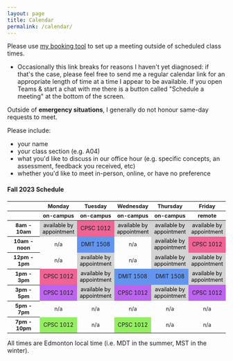 ```yaml
---
layout: page
title: Calendar
permalink: /calendar/
---
```


Please use [my booking tool](https://outlook.office.com/bookwithme/user/8b9412eb8c4241f3839769114dee8cc5@nait.ca?anonymous&ep=plink) to set up a meeting outside of scheduled class times.
* Occasionally this link breaks for reasons I haven't yet diagnosed: if that's the case, please feel free to send me a regular calendar link for an appropriate length of time at a time I appear to be available. If you open Teams & start a chat with me there is a button called "Schedule a meeting" at the bottom of the screen.

Outside of **emergency situations**, I generally do not honour same-day requests to meet.

Please include:
* your name
* your class section (e.g. A04)
* what you'd like to discuss in our office hour (e.g. specific concepts, an assessment, feedback you received, etc)
* whether you'd like to meet in-person, online, or have no preference

#### Fall 2023 Schedule ####

<html>
  <style>
    table {font-size: 12.4px; text-align:center;}
    .row-header {width : 80px;}
    .col-header {text-align:center;}
    .appointment {color: black; background-color:#d3d3d3;}
    .dmit1508 { background-color:#6495ed;}
    .a04 {background-color:#ed6495;}
    .a05 {background-color:#bc64ed;}
    .oe02 { background-color:#95ed64;}
  </style>
 <table>
  <thead>
    <tr>
      <th class = "row-header"></th>
      <th class = "col-header">Monday</th>
      <th class = "col-header">Tuesday</th>
      <th class = "col-header">Wednesday</th>
      <th class = "col-header">Thursday</th>
      <th class = "col-header">Friday</th>
    </tr>
        <tr>
      <th class = "row-header"></th>
      <th class = "col-header">on-campus</th>
      <th class = "col-header">on-campus</th>
      <th class = "col-header">on-campus</th>
      <th class = "col-header">on-campus</th>
      <th class = "col-header">remote</th>
    </tr>
  </thead>
  <tbody>
      <tr>
      <th>8am - 10am</th>
      <td class="appointment">available by appointment</td>
      <td class="a04">CPSC 1012</td>
      <td class="appointment">available by appointment</td>
      <td class="appointment">available by appointment</td>
      <td class="appointment">available by appointment</td>
    </tr>
    <tr>
      <th>10am - noon</th>
      <td>n/a</td>
      <td class="dmit1508">DMIT 1508</td>
      <td>n/a</td>
      <td class="appointment">available by appointment</td>
      <td class="a04">CPSC 1012</td>
    </tr>
    <tr>
      <th>12pm - 1pm</th>
      <td>n/a</td>
      <td class="appointment">available by appointment</td>
      <td>n/a</td>
      <td class="appointment">available by appointment</td>
      <td class="appointment">available by appointment</td>
    </tr>
    <tr>
      <th>1pm - 3pm</th>
      <td class="a04">CPSC 1012</td>
      <td class="appointment">available by appointment</td>
      <td class="dmit1508">DMIT 1508</td>
      <td class="dmit1508">DMIT 1508</td>
      <td class="appointment">available by appointment</td>
    </tr>
      <tr>
      <th>3pm - 5pm</th>
      <td class="a05">CPSC 1012</td>
      <td class="appointment">available by appointment</td>
      <td class="a05">CPSC 1012</td>
      <td class="appointment">available by appointment</td>
      <td class="a05">CPSC 1012</td>
    </tr>
  <tr>
      <th>5pm - 7pm</th>
      <td>n/a</td>
      <td>n/a</td>
      <td>n/a</td>
      <td>n/a</td>
      <td>n/a</td>
    </tr>
    <tr>
      <th>7pm - 10pm</th>
      <td class="oe02">CPSC 1012</td>
      <td>n/a</td>
      <td class="oe02">CPSC 1012</td>
      <td>n/a</td>
      <td>n/a</td>
    </tr>


  </tbody>
</table>
</html>

All times are Edmonton local time (i.e. MDT in the summer, MST in the winter).
